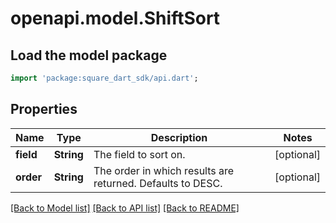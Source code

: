 # openapi.model.ShiftSort

## Load the model package
```dart
import 'package:square_dart_sdk/api.dart';
```

## Properties
Name | Type | Description | Notes
------------ | ------------- | ------------- | -------------
**field** | **String** | The field to sort on. | [optional] 
**order** | **String** | The order in which results are returned. Defaults to DESC. | [optional] 

[[Back to Model list]](../README.md#documentation-for-models) [[Back to API list]](../README.md#documentation-for-api-endpoints) [[Back to README]](../README.md)


